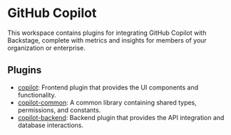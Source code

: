 # GitHub Copilot

This workspace contains plugins for integrating GitHub Copilot with Backstage, complete with metrics and insights for members of your organization or enterprise.

## Plugins

- [copilot](./plugins/copilot/README): Frontend plugin that provides the UI components and functionality.
- [copilot-common](./plugins/copilot-common/README): A common library containing shared types, permissions, and constants.
- [copilot-backend](./plugins/copilot-backend/README): Backend plugin that provides the API integration and database interactions.
